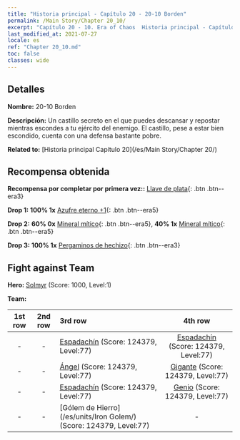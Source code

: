 ```yaml
---
title: "Historia principal - Capítulo 20 - 20-10 Borden"
permalink: /Main Story/Chapter 20_10/
excerpt: "Capítulo 20 - 10. Era of Chaos  Historia principal - Capítulo 20_10. 20-10 Borden"
last_modified_at: 2021-07-27
locale: es
ref: "Chapter 20_10.md"
toc: false
classes: wide
---
```


## Detalles

 **Nombre:** 20-10 Borden

 **Descripción:** Un castillo secreto en el que puedes descansar y repostar mientras escondes a tu ejército del enemigo. El castillo, pese a estar bien escondido, cuenta con una defensa bastante pobre.

 **Related to:** [Historia principal Capítulo 20](/es/Main Story/Chapter 20/)

## Recompensa obtenida

 **Recompensa por completar por primera vez::** [Llave de plata](/ItemsES/con_693/){: .btn .btn--era3}

 **Drop 1:** **100% 1x** [Azufre eterno +1](/ItemsES/mat_71/){: .btn .btn--era5}

 **Drop 2:** **60% 0x** [Mineral mítico](/ItemsES/mat_61/){: .btn .btn--era5}, **40% 1x** [Mineral mítico](/ItemsES/mat_61/){: .btn .btn--era5}

 **Drop 3:** **100% 1x** [Pergaminos de hechizo](/ItemsES/con_694/){: .btn .btn--era3}


## Fight against Team
 **Hero:** [Solmyr](/es/heroes/Solmyr/) (Score: 1000, Level:1)

 **Team:**


  | 1st row | 2nd row | 3rd row | 4th row |
  |:----:|:----:|:----|:----:|
  | - | - | [Espadachín](/es/units/Swordsman/) (Score: 124379, Level:77)  | [Espadachín](/es/units/Swordsman/) (Score: 124379, Level:77)  |
  | - | - | [Ángel](/es/units/Angel/) (Score: 124379, Level:77)  | [Gigante](/es/units/Giant/) (Score: 124379, Level:77)  |
  | - | - | [Espadachín](/es/units/Swordsman/) (Score: 124379, Level:77)  | [Genio](/es/units/Genie/) (Score: 124379, Level:77)  |
  | - | - | [Gólem de Hierro](/es/units/Iron Golem/) (Score: 124379, Level:77)  | - |


